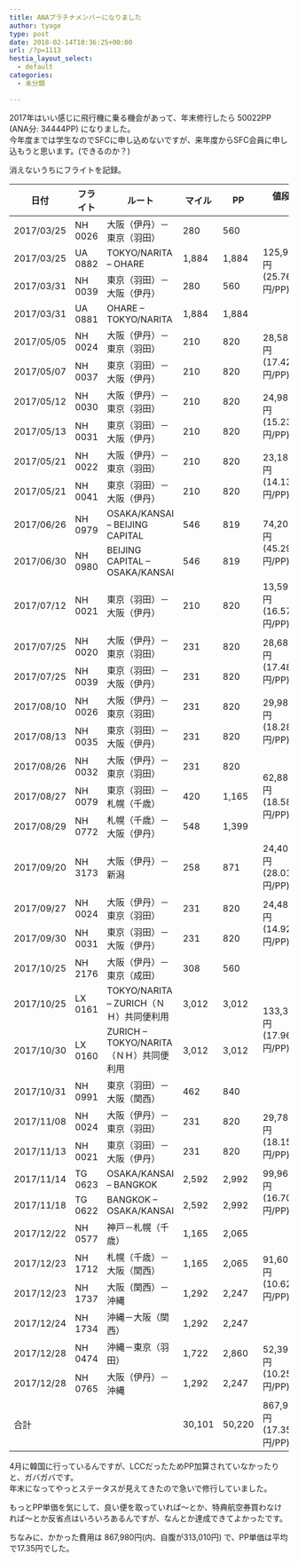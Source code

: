 ```yaml
---
title: ANAプラチナメンバーになりました
author: tyage
type: post
date: 2018-02-14T10:36:25+00:00
url: /?p=1113
hestia_layout_select:
  - default
categories:
  - 未分類

---
```

<p>2017年はいい感じに飛行機に乗る機会があって、年末修行したら 50022PP (ANA分: 34444PP) になりました。<br />
今年度までは学生なのでSFCに申し込めないですが、来年度からSFC会員に申し込もうと思います。(できるのか？)</p>
<p>消えないうちにフライトを記録。</p>
<table>
<thead>
<tr>
<th>日付</th>
<th>フライト</th>
<th>ルート</th>
<th>マイル</th>
<th>PP</th>
<th>値段</p>
<th></tr>
<tbody>
<tr>
<td>2017/03/25</td>
<td>NH 0026</td>
<td>大阪（伊丹）－東京（羽田）</td>
<td>280</td>
<td>560</td>
<td rowspan="4">125,940円　(25.76円/PP)</td>
</tr>
<tr>
<td>2017/03/25</td>
<td>UA 0882</td>
<td>TOKYO/NARITA &#8211; OHARE</td>
<td>1,884</td>
<td>1,884</td>
</tr>
<tr>
<td>2017/03/31</td>
<td>NH 0039</td>
<td>東京（羽田）－大阪（伊丹）</td>
<td>280</td>
<td>560</td>
</tr>
<tr>
<td>2017/03/31</td>
<td>UA 0881</td>
<td>OHARE &#8211; TOKYO/NARITA</td>
<td>1,884</td>
<td>1,884</td>
</tr>
<tr>
<td>2017/05/05</td>
<td>NH 0024</td>
<td>大阪（伊丹）－東京（羽田）</td>
<td>210</td>
<td>820</td>
<td rowspan="2">28,580円　(17.42円/PP)</td>
</tr>
<tr>
<td>2017/05/07</td>
<td>NH 0037</td>
<td>東京（羽田）－大阪（伊丹）</td>
<td>210</td>
<td>820</td>
</tr>
<tr>
<td>2017/05/12</td>
<td>NH 0030</td>
<td>大阪（伊丹）－東京（羽田）</td>
<td>210</td>
<td>820</td>
<td rowspan="2">24,980円　(15.23円/PP)</td>
</tr>
<tr>
<td>2017/05/13</td>
<td>NH 0031</td>
<td>東京（羽田）－大阪（伊丹）</td>
<td>210</td>
<td>820</td>
</tr>
<tr>
<td>2017/05/21</td>
<td>NH 0022</td>
<td>大阪（伊丹）－東京（羽田）</td>
<td>210</td>
<td>820</td>
<td rowspan="2">23,180円　(14.13円/PP)</td>
</tr>
<tr>
<td>2017/05/21</td>
<td>NH 0041</td>
<td>東京（羽田）－大阪（伊丹）</td>
<td>210</td>
<td>820</td>
</tr>
<tr>
<td>2017/06/26</td>
<td>NH 0979</td>
<td>OSAKA/KANSAI &#8211; BEIJING CAPITAL</td>
<td>546</td>
<td>819</td>
<td rowspan="2">74,200円　(45.29円/PP)</td>
</tr>
<tr>
<td>2017/06/30</td>
<td>NH 0980</td>
<td>BEIJING CAPITAL &#8211; OSAKA/KANSAI</td>
<td>546</td>
<td>819</td>
</tr>
<tr>
<td>2017/07/12</td>
<td>NH 0021</td>
<td>東京（羽田）－大阪（伊丹）</td>
<td>210</td>
<td>820</td>
<td>13,590円　(16.57円/PP)</td>
</tr>
<tr>
<td>2017/07/25</td>
<td>NH 0020</td>
<td>大阪（伊丹）－東京（羽田）</td>
<td>231</td>
<td>820</td>
<td rowspan="2">28,680円　(17.48円/PP)</td>
</tr>
<tr>
<td>2017/07/25</td>
<td>NH 0039</td>
<td>東京（羽田）－大阪（伊丹）</td>
<td>231</td>
<td>820</td>
</tr>
<tr>
<td>2017/08/10</td>
<td>NH 0026</td>
<td>大阪（伊丹）－東京（羽田）</td>
<td>231</td>
<td>820</td>
<td rowspan="2">29,980円　(18.28円/PP)</td>
</tr>
<tr>
<td>2017/08/13</td>
<td>NH 0035</td>
<td>東京（羽田）－大阪（伊丹）</td>
<td>231</td>
<td>820</td>
</tr>
<tr>
<td>2017/08/26</td>
<td>NH 0032</td>
<td>大阪（伊丹）－東京（羽田）</td>
<td>231</td>
<td>820</td>
<td rowspan="3">62,880円　(18.58円/PP)</td>
</tr>
<tr>
<td>2017/08/27</td>
<td>NH 0079</td>
<td>東京（羽田）－札幌（千歳）</td>
<td>420</td>
<td>1,165</td>
</tr>
<tr>
<td>2017/08/29</td>
<td>NH 0772</td>
<td>札幌（千歳）－大阪（伊丹）</td>
<td>548</td>
<td>1,399</td>
</tr>
<tr>
<td>2017/09/20</td>
<td>NH 3173</td>
<td>大阪（伊丹）－新潟</td>
<td>258</td>
<td>871</td>
<td>24,400円　(28.01円/PP)</td>
</tr>
<tr>
<td>2017/09/27</td>
<td>NH 0024</td>
<td>大阪（伊丹）－東京（羽田）</td>
<td>231</td>
<td>820</td>
<td rowspan="2">24,480円　(14.92円/PP)</td>
</tr>
<tr>
<td>2017/09/30</td>
<td>NH 0031</td>
<td>東京（羽田）－大阪（伊丹）</td>
<td>231</td>
<td>820</td>
</tr>
<tr>
<td>2017/10/25</td>
<td>NH 2176</td>
<td>大阪（伊丹）－東京（成田）</td>
<td>308</td>
<td>560</td>
<td rowspan="4">133,360円　(17.96円/PP)</td>
</tr>
<tr>
<td>2017/10/25</td>
<td>LX 0161</td>
<td>TOKYO/NARITA &#8211; ZURICH（ＮＨ）共同便利用</td>
<td>3,012</td>
<td>3,012</td>
</tr>
<tr>
<td>2017/10/30</td>
<td>LX 0160</td>
<td>ZURICH &#8211; TOKYO/NARITA（ＮＨ）共同便利用</td>
<td>3,012</td>
<td>3,012</td>
</tr>
<tr>
<td>2017/10/31</td>
<td>NH 0991</td>
<td>東京（羽田）－大阪（関西）</td>
<td>462</td>
<td>840</td>
</tr>
<tr>
<td>2017/11/08</td>
<td>NH 0024</td>
<td>大阪（伊丹）－東京（羽田）</td>
<td>231</td>
<td>820</td>
<td rowspan="2">29,780円　(18.15円/PP)</td>
</tr>
<tr>
<td>2017/11/13</td>
<td>NH 0021</td>
<td>東京（羽田）－大阪（伊丹）</td>
<td>231</td>
<td>820</td>
</tr>
<tr>
<td>2017/11/14</td>
<td>TG 0623</td>
<td>OSAKA/KANSAI &#8211; BANGKOK</td>
<td>2,592</td>
<td>2,992</td>
<td rowspan="2">99,960円　(16.70円/PP)</td>
</tr>
<tr>
<td>2017/11/18</td>
<td>TG 0622</td>
<td>BANGKOK &#8211; OSAKA/KANSAI</td>
<td>2,592</td>
<td>2,992</td>
</tr>
<tr>
<td>2017/12/22</td>
<td>NH 0577</td>
<td>神戸－札幌（千歳）</td>
<td>1,165</td>
<td>2,065</td>
<td rowspan="4">91,600円　(10.62円/PP)</td>
</tr>
<tr>
<td>2017/12/23</td>
<td>NH 1712</td>
<td>札幌（千歳）－大阪（関西）</td>
<td>1,165</td>
<td>2,065</td>
</tr>
<tr>
<td>2017/12/23</td>
<td>NH 1737</td>
<td>大阪（関西）－沖縄</td>
<td>1,292</td>
<td>2,247</td>
</tr>
<tr>
<td>2017/12/24</td>
<td>NH 1734</td>
<td>沖縄－大阪（関西）</td>
<td>1,292</td>
<td>2,247</td>
</tr>
<tr>
<td>2017/12/28</td>
<td>NH 0474</td>
<td>沖縄－東京（羽田）</td>
<td>1,722</td>
<td>2,860</td>
<td rowspan="2">52,390円　(10.25円/PP)</td>
</tr>
<tr>
<td>2017/12/28</td>
<td>NH 0765</td>
<td>大阪（伊丹）－沖縄</td>
<td>1,292</td>
<td>2,247</td>
</tr>
<tr>
<td colspan="3">合計</td>
<td>30,101</td>
<td>50,220</td>
<td>867,980円　(17.35円/PP)</td>
</tr>
</tbody>
</table>
<p>4月に韓国に行っているんですが、LCCだったためPP加算されていなかったりと、ガバガバです。<br />
年末になってやっとステータスが見えてきたので急いで修行していました。</p>
<p>もっとPP単価を気にして、良い便を取っていれば〜とか、特典航空券買わなければ〜とか反省点はいろいろあるんですが、なんとか達成できてよかったです。</p>
<p>ちなみに、かかった費用は 867,980円(内、自腹が313,010円) で、PP単価は平均で17.35円でした。</p>
